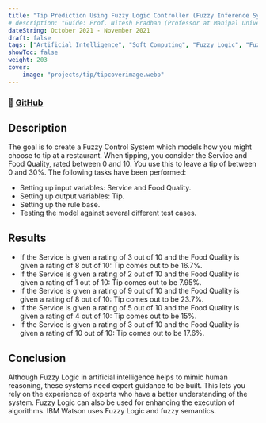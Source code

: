 ```yaml
---
title: "Tip Prediction Using Fuzzy Logic Controller (Fuzzy Inference System)"
# description: "Guide: Prof. Nitesh Pradhan (Professor at Manipal University Jaipur)"
dateString: October 2021 - November 2021
draft: false
tags: ["Artificial Intelligence", "Soft Computing", "Fuzzy Logic", "Fuzzy Inference System", "MATLAB"]
showToc: false
weight: 203
cover:
    image: "projects/tip/tipcoverimage.webp"
---
```

### 🔗 [GitHub](https://github.com/AK2K01/Tip-Prediction-Using-Fuzzy-Logic-Controller-Fuzzy-Inference-System-.git)

## Description

The goal is to create a Fuzzy Control System which models how you might choose to tip at a restaurant. When tipping, you consider the Service and Food Quality, rated between 0 and 10. You use this to leave a tip of between 0 and 30%.
The following tasks have been performed:

- Setting up input variables: Service and Food Quality.
- Setting up output variables: Tip.
- Setting up the rule base.
- Testing the model against several different test cases.

## Results

- If the Service is given a rating of 3 out of 10 and the Food Quality is given a rating of 8 out of 10: Tip comes out to be 16.7%.
- If the Service is given a rating of 2 out of 10 and the Food Quality is given a rating of 1 out of 10: Tip comes out to be 7.95%.
- If the Service is given a rating of 9 out of 10 and the Food Quality is given a rating of 8 out of 10: Tip comes out to be 23.7%.
- If the Service is given a rating of 5 out of 10 and the Food Quality is given a rating of 4 out of 10: Tip comes out to be 15%.
- If the Service is given a rating of 3 out of 10 and the Food Quality is given a rating of 10 out of 10: Tip comes out to be 17.6%.

## Conclusion

Although Fuzzy Logic in artificial intelligence helps to mimic human reasoning, these systems need expert guidance to be built. This lets you rely on the experience of experts who have a better understanding of the system. Fuzzy Logic can also be used for enhancing the execution of algorithms. IBM Watson uses Fuzzy Logic and fuzzy semantics.
